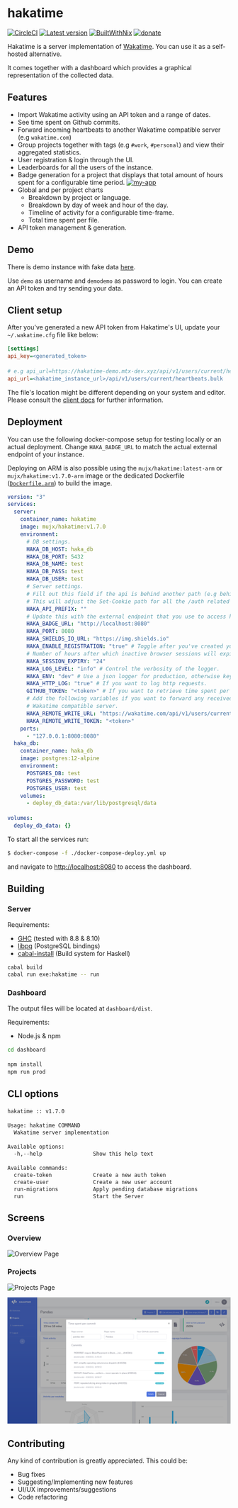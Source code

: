 # hakatime

[![CircleCI](https://circleci.com/gh/mujx/hakatime.svg?style=svg)](https://circleci.com/gh/mujx/hakatime)
[![Latest version](https://img.shields.io/github/v/release/mujx/hakatime)](https://github.com/mujx/hakatime/releases)
[![BuiltWithNix](https://img.shields.io/badge/Built_With-Nix-5277C3.svg?logo=nixos&labelColor=73C3D5)](https://nixos.org/)
[![donate](https://img.shields.io/badge/donate-PayPal-green.svg)](https://paypal.me/sideriskonstantin)

Hakatime is a server implementation of [Wakatime](https://wakatime.com/). You can use it as a self-hosted alternative.

It comes together with a dashboard which provides a graphical representation of the collected data.

## Features

- Import Wakatime activity using an API token and a range of dates.
- See time spent on Github commits.
- Forward incoming heartbeats to another Wakatime compatible server (e.g `wakatime.com`)
- Group projects together with tags (e.g `#work`, `#personal`) and view their aggregated statistics.
- User registration & login through the UI.
- Leaderboards for all the users of the instance.
- Badge generation for a project that displays that total amount of hours spent for a configurable
  time period. [![my-app](https://hakatime-demo.mtx-dev.xyz/badge/svg/f8c0f834-3747-4d3f-965b-6fa08c6dea94?days=14)](https://hakatime-demo.mtx-dev.xyz/badge/svg/f8c0f834-3747-4d3f-965b-6fa08c6dea94?days=7)
- Global and per project charts
  - Breakdown by project or language.
  - Breakdown by day of week and hour of the day.
  - Timeline of activity for a configurable time-frame.
  - Total time spent per file.
- API token management & generation.

## Demo

There is demo instance with fake data [here](https://hakatime-demo.mtx-dev.xyz).

Use `demo` as username and `demodemo` as password to login. You can create an API token and try sending your
data.

## Client setup

After you've generated a new API token from Hakatime's UI, update your `~/.wakatime.cfg` file like below:

```ini
[settings]
api_key=<generated_token>

# e.g api_url=https://hakatime-demo.mtx-dev.xyz/api/v1/users/current/heartbeats.bulk for the demo instance.
api_url=<hakatime_instance_url>/api/v1/users/current/heartbeats.bulk
```

The file's location might be different depending on your system and editor. Please consult the [client docs](https://wakatime.com/plugins)
for further information.

## Deployment

You can use the following docker-compose setup for testing locally or an actual
deployment. Change `HAKA_BADGE_URL` to match the actual external endpoint of your
instance.

Deploying on ARM is also possible using the `mujx/hakatime:latest-arm` or `mujx/hakatime:v1.7.0-arm` image or the dedicated
Dockerfile ([`Dockerfile.arm`](/Dockerfile.arm)) to build the image.

```yaml
version: "3"
services:
  server:
    container_name: hakatime
    image: mujx/hakatime:v1.7.0
    environment:
      # DB settings.
      HAKA_DB_HOST: haka_db
      HAKA_DB_PORT: 5432
      HAKA_DB_NAME: test
      HAKA_DB_PASS: test
      HAKA_DB_USER: test
      # Server settings.
      # Fill out this field if the api is behind another path (e.g behind a reverse proxy).
      # This will adjust the Set-Cookie path for all the /auth related API calls.
      HAKA_API_PREFIX: ""
      # Update this with the external endpoint that you use to access hakatime.
      HAKA_BADGE_URL: "http://localhost:8080"
      HAKA_PORT: 8080
      HAKA_SHIELDS_IO_URL: "https://img.shields.io"
      HAKA_ENABLE_REGISTRATION: "true" # Toggle after you've created your account.
      # Number of hours after which inactive browser sessions will expire (login required).
      HAKA_SESSION_EXPIRY: "24"
      HAKA_LOG_LEVEL: "info" # Control the verbosity of the logger.
      HAKA_ENV: "dev" # Use a json logger for production, otherwise key=value pairs.
      HAKA_HTTP_LOG: "true" # If you want to log http requests.
      GITHUB_TOKEN: "<token>" # If you want to retrieve time spent per commit. No extra scope is required.
      # Add the following variables if you want to forward any received heartbeats to another
      # Wakatime compatible server.
      HAKA_REMOTE_WRITE_URL: "https://wakatime.com/api/v1/users/current/heartbeats.bulk"
      HAKA_REMOTE_WRITE_TOKEN: "<token>"
    ports:
      - "127.0.0.1:8080:8080"
  haka_db:
    container_name: haka_db
    image: postgres:12-alpine
    environment:
      POSTGRES_DB: test
      POSTGRES_PASSWORD: test
      POSTGRES_USER: test
    volumes:
      - deploy_db_data:/var/lib/postgresql/data

volumes:
  deploy_db_data: {}
```

To start all the services run:

```bash
$ docker-compose -f ./docker-compose-deploy.yml up
```

and navigate to [http://localhost:8080](http://localhost:8080) to access the dashboard.

## Building

### Server

Requirements:

- [GHC](https://www.haskell.org/ghc/) (tested with 8.8 & 8.10)
- [libpq](https://www.postgresql.org/docs/11/libpq.html) (PostgreSQL bindings)
- [cabal-install](https://www.haskell.org/cabal/) (Build system for Haskell)

```bash
cabal build
cabal run exe:hakatime -- run
```

### Dashboard

The output files will be located at `dashboard/dist`.

Requirements:

- Node.js & npm

```bash
cd dashboard

npm install
npm run prod
```

## CLI options

```
hakatime :: v1.7.0

Usage: hakatime COMMAND
  Wakatime server implementation

Available options:
  -h,--help                Show this help text

Available commands:
  create-token             Create a new auth token
  create-user              Create a new user account
  run-migrations           Apply pending database migrations
  run                      Start the Server
```

## Screens

### Overview

![Overview Page](img/overview.png "Overview Page")

### Projects

![Projects Page](img/projects.png "Projects Page")

![Projects Page - Commits](img/commits.png "Projects Page - Commits")

## Contributing

Any kind of contribution is greatly appreciated. This could be:

- Bug fixes
- Suggesting/Implementing new features
- UI/UX improvements/suggestions
- Code refactoring

